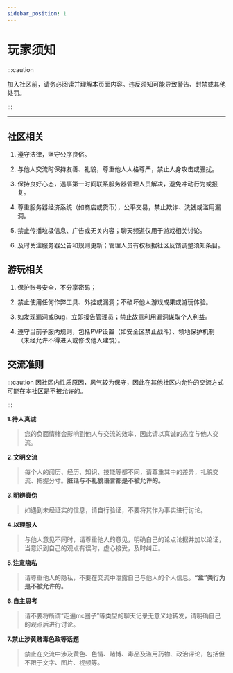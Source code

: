 ```yaml
---
sidebar_position: 1
---
```


# 玩家须知

:::caution

加入社区前，请务必阅读并理解本页面内容。违反须知可能导致警告、封禁或其他处罚。

:::

***


## 社区相关

1. 遵守法律，坚守公序良俗。

2. 与他人交流时保持友善、礼貌，尊重他人人格尊严，禁止人身攻击或骚扰。

3. 保持良好心态，遇事第一时间联系服务器管理人员解决，避免冲动行为或报复。

4. 尊重服务器经济系统（如商店或货币），公平交易，禁止欺诈、洗钱或滥用漏洞。

5. 禁止传播垃圾信息、广告或无关内容；聊天频道仅用于游戏相关讨论。

6. 及时关注服务器公告和规则更新；管理人员有权根据社区反馈调整须知条目。



## 游玩相关

1. 保护账号安全，不分享密码；

2. 禁止使用任何作弊工具、外挂或漏洞；不破坏他人游戏成果或游玩体验。

3. 如发现漏洞或Bug，立即报告管理员；禁止故意利用漏洞谋取个人利益。

4. 遵守当前子服内规则，包括PVP设置（如安全区禁止战斗）、领地保护机制（未经允许不得进入或修改他人建筑）。

## 交流准则

:::caution
因社区内性质原因，风气较为保守，因此在其他社区内允许的交流方式可能在本社区是不被允许的。

:::

**1.待人真诚**
> 您的负面情绪会影响到他人与交流的效率，因此请以真诚的态度与他人交流。

**2.文明交流**
> 每个人的阅历、经历、知识、技能等都不同，请尊重其中的差异，礼貌交流、把握分寸。**脏话与不礼貌语言都是不被允许的。**

**3.明辨真伪**
> 如遇到未经证实的信息，请自行验证，不要将其作为事实进行讨论。

**4.以理服人**
> 与他人意见不同时，请尊重他人的意见，明确自己的论点论据并加以论证，当意识到自己的观点有误时，虚心接受，及时纠正。

**5.注意隐私**
> 请尊重他人的隐私，不要在交流中泄露自己与他人的个人信息。**“盒”类行为是不被允许的。**

**6.自主思考**
> 请不要将所谓“走遍mc圈子”等类型的聊天记录无意义地转发，请明确自己的观点后进行讨论。

**7.禁止涉黄赌毒色政等话题**
> 禁止在交流中涉及黄色、色情、赌博、毒品及滥用药物、政治评论，包括但不限于文字、图片、视频等。
